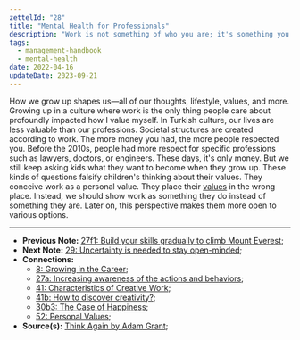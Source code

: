 ```yaml
---
zettelId: "28"
title: "Mental Health for Professionals"
description: "Work is not something of who you are; it's something you do"
tags:
  - management-handbook
  - mental-health
date: 2022-04-16
updateDate: 2023-09-21
---
```


How we grow up shapes us—all of our thoughts, lifestyle, values, and more. Growing up in a culture where work is the only thing people care about profoundly impacted how I value myself. In Turkish culture, our lives are less valuable than our professions. Societal structures are created according to work. The more money you had, the more people respected you. Before the 2010s, people had more respect for specific professions such as lawyers, doctors, or engineers. These days, it's only money. But we still keep asking kids what they want to become when they grow up. These kinds of questions falsify children's thinking about their values. They conceive work as a personal value. They place their [values](/notes/52/) in the wrong place. Instead, we should show work as something they do instead of something they are. Later on, this perspective makes them more open to various options.

---

- **Previous Note:** [27f1: Build your skills gradually to climb Mount Everest](/notes/27f1/);
- **Next Note:** [29: Uncertainty is needed to stay open-minded](/notes/29/);
- **Connections:**
  - [8: Growing in the Career](/notes/8/);
  - [27a: Increasing awareness of the actions and behaviors](/notes/27a/);
  - [41: Characteristics of Creative Work](/notes/41/);
  - [41b: How to discover creativity?](/notes/41b/);
  - [30b3: The Case of Happiness](/notes/30b3/);
  - [52: Personal Values](/notes/52/);
- **Source(s):** [Think Again by Adam Grant](/books/think-again-by-adam-grant-book-summary-review-and-notes/);
